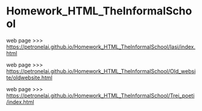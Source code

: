 # Homework_HTML_TheInformalSchool

web page >>>   https://petronelai.github.io/Homework_HTML_TheInformalSchool/Iasi/index.html

web page >>>   https://petronelai.github.io/Homework_HTML_TheInformalSchool/Old_website/oldwebsite.html

web page >>>   https://petronelai.github.io/Homework_HTML_TheInformalSchool/Trei_poeti/index.html
